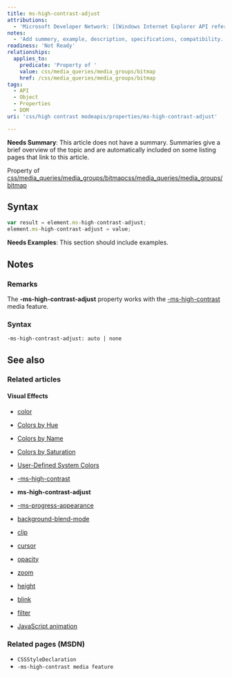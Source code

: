 ```yaml
---
title: ms-high-contrast-adjust
attributions:
  - 'Microsoft Developer Network: [[Windows Internet Explorer API reference](http://msdn.microsoft.com/en-us/library/ie/hh828809%28v=vs.85%29.aspx) Article]'
notes:
  - 'Add summery, example, description, specifications, compatibility.'
readiness: 'Not Ready'
relationships:
  applies_to:
    predicate: 'Property of '
    value: css/media_queries/media_groups/bitmap
    href: /css/media_queries/media_groups/bitmap
tags:
  - API
  - Object
  - Properties
  - DOM
uri: 'css/high contrast modeapis/properties/ms-high-contrast-adjust'

---
```

**Needs Summary**: This article does not have a summary. Summaries give a brief overview of the topic and are automatically included on some listing pages that link to this article.

Property of [css/media\_queries/media\_groups/bitmap](/css/media_queries/media_groups/bitmap)[css/media\_queries/media\_groups/bitmap](/css/media_queries/media_groups/bitmap)

## <span>Syntax</span>

``` js
var result = element.ms-high-contrast-adjust;
element.ms-high-contrast-adjust = value;
```

**Needs Examples**: This section should include examples.

## <span>Notes</span>

### <span>Remarks</span>

The **-ms-high-contrast-adjust** property works with the [-ms-high-contrast](/css/high_contrast_mode/properties/-ms-high-contrast) media feature.

### <span>Syntax</span>

`-ms-high-contrast-adjust: auto | none`

## <span>See also</span>

### <span>Related articles</span>

#### <span>Visual Effects</span>

-   [color](/css/color)

-   [Colors by Hue](/css/color/colors_by_hue)

-   [Colors by Name](/css/color/colors_by_name)

-   [Colors by Saturation](/css/color/colors_by_saturation)

-   [User-Defined System Colors](/css/color/user-defined_system_colors)

-   [-ms-high-contrast](/css/high_contrast_mode/properties/-ms-high-contrast)

-   **ms-high-contrast-adjust**

-   [-ms-progress-appearance](/css/properties/-ms-progress-appearance)

-   [background-blend-mode](/css/properties/background-blend-mode)

-   [clip](/css/properties/clip)

-   [cursor](/css/properties/cursor)

-   [opacity](/css/properties/opacity)

-   [zoom](/css/properties/zoom)

-   [height](/html/attributes/height)

-   [blink](/html/elements/blink)

-   [filter](/svg/elements/filter)

-   [JavaScript animation](/tutorials/animation_in_javascript_2)

### <span>Related pages (MSDN)</span>

-   `CSSStyleDeclaration`
-   `-ms-high-contrast media feature`
